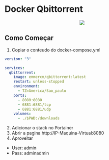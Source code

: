 # Docker Qbittorrent

<p align="center">
<a href="https://www.qbittorrent.org/"><img src="https://raw.githubusercontent.com/emmercm/docker-qbittorrent/assets/qbittorrent.png"></a><br/>
</p>

## Como Começar

1. Copiar o conteudo do docker-compose.yml

```yaml
version: "3"

services:
  qbittorrent:
    image: emmercm/qbittorrent:latest
    restart: unless-stopped
    environment:
      - TZ=America/Sao_paulo
    ports:
      - 8080:8080
      - 6881:6881/tcp
      - 6881:6881/udp
    volumes:
      - ./$PWD:/downloads
```
2. Adicionar o stack no Portainer
3. Abrir a pagina http://IP-Maquina-Virtual:8080
4. Aproveitar

- User: admin
- Pass: adminadmin
